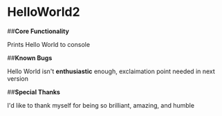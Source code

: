 # HelloWorld2
##__Core Functionality__

Prints Hello World to console

##__Known Bugs__

Hello World isn't **enthusiastic** enough, exclaimation point needed in next version

##__Special Thanks__

I'd like to thank myself for being so brilliant, amazing, and humble
